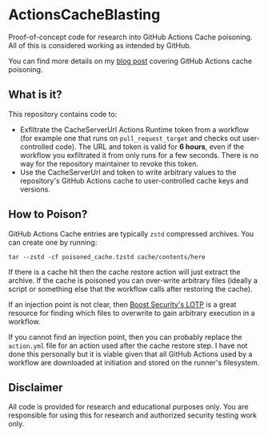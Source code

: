 # ActionsCacheBlasting

Proof-of-concept code for research into GitHub Actions Cache poisoning. All of this is considered working as intended by GitHub.

You can find more details on my [blog post](https://wordpress.com/post/adnanthekhan.com/454) covering GitHub Actions cache poisoning.

## What is it?

This repository contains code to:

* Exfiltrate the CacheServerUrl Actions Runtime token from a workflow (for example one that runs on `pull_request_target` and checks out user-controlled code). The URL and token is valid for **6 hours**, even if the workflow you exfiltrated it from only runs for a few seconds. There is no way for the repository maintainer to revoke this token.
* Use the CacheServerUrl and token to write arbitrary values to the repository's GitHub Actions cache to user-controlled cache keys and versions.

## How to Poison?

GitHub Actions Cache entries are typically `zstd` compressed archives. You can create one by running:

`tar --zstd -cf poisoned_cache.tzstd cache/contents/here`

If there is a cache hit then the cache restore action will just extract the archive. If the cache is poisoned you can over-write arbitrary files (ideally a script or something else that the workflow calls after restoring the cache). 

If an injection point is not clear, then [Boost Security's LOTP](https://boostsecurityio.github.io/lotp/) is a great resource for finding which files to overwrite to gain arbitrary execution in a workflow.

If you cannot find an injection point, then you can probably replace the `action.yml` file for an action used after the cache restore step. I have not done this personally but it is viable given that all GitHub Actions used by a workflow are downloaded at initiation and stored on the runner's filesystem.

## Disclaimer 

All code is provided for research and educational purposes only. You are responsible for using this for research and authorized security testing work only.
